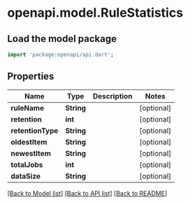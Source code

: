 # openapi.model.RuleStatistics

## Load the model package
```dart
import 'package:openapi/api.dart';
```

## Properties
Name | Type | Description | Notes
------------ | ------------- | ------------- | -------------
**ruleName** | **String** |  | [optional] 
**retention** | **int** |  | [optional] 
**retentionType** | **String** |  | [optional] 
**oldestItem** | **String** |  | [optional] 
**newestItem** | **String** |  | [optional] 
**totalJobs** | **int** |  | [optional] 
**dataSize** | **String** |  | [optional] 

[[Back to Model list]](../README.md#documentation-for-models) [[Back to API list]](../README.md#documentation-for-api-endpoints) [[Back to README]](../README.md)


